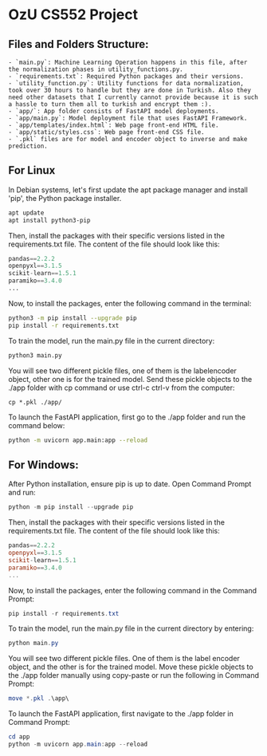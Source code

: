 # OzU CS552 Project

## Files and Folders Structure:
    - `main.py`: Machine Learning Operation happens in this file, after the normalization phases in utility_functions.py.
    - `requirements.txt`: Required Python packages and their versions.
    - `utility_function.py`: Utility functions for data normalization, took over 30 hours to handle but they are done in Turkish. Also they need other datasets that I currently cannot provide because it is such a hassle to turn them all to turkish and encrypt them :).
    - `app/`: App folder consists of FastAPI model deployments.  
    - `app/main.py`: Model deployment file that uses FastAPI Framework.
    - `app/templates/index.html`: Web page front-end HTML file.
    - `app/static/styles.css`: Web page front-end CSS file.
    - `.pkl` files are for model and encoder object to inverse and make prediction.

 
## For Linux
In Debian systems, let's first update the apt package manager and install 'pip', the Python package installer.
``` bash
apt update
apt install python3-pip
```

Then, install the packages with their specific versions listed in the requirements.txt file. The content of the file should look like this:
``` py
pandas==2.2.2
openpyxl==3.1.5
scikit-learn==1.5.1
paramiko==3.4.0
...
```

Now, to install the packages, enter the following command in the terminal:
``` bash
python3 -m pip install --upgrade pip
pip install -r requirements.txt
```

To train the model, run the main.py file in the current directory:
``` bash
python3 main.py
```

You will see two different pickle files, one of them is the labelencoder object, other one is for the trained model. Send these pickle objects to the ./app folder with cp command or use ctrl-c ctrl-v from the computer:
```
cp *.pkl ./app/
```


To launch the FastAPI application, first go to the ./app folder and run the command below:
``` sh
python -m uvicorn app.main:app --reload
```


## For Windows:

After Python installation, ensure pip is up to date. Open Command Prompt and run:
``` powershell
python -m pip install --upgrade pip
```

Then, install the packages with their specific versions listed in the requirements.txt file. The content of the file should look like this:
``` powershell
pandas==2.2.2
openpyxl==3.1.5
scikit-learn==1.5.1
paramiko==3.4.0
...
```

Now, to install the packages, enter the following command in the Command Prompt:
``` powershell
pip install -r requirements.txt
```

To train the model, run the main.py file in the current directory by entering:
``` powershell
python main.py
```

You will see two different pickle files. One of them is the label encoder object, and the other is for the trained model. Move these pickle objects to the ./app folder manually using copy-paste or run the following in Command Prompt:
``` powershell
move *.pkl .\app\
```

To launch the FastAPI application, first navigate to the ./app folder in Command Prompt:
``` powershell
cd app
python -m uvicorn app.main:app --reload
```


